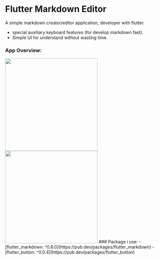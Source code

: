 # Flutter Markdown Editor 

A simple markdown creator/editor application, developer with flutter.
- special auxiliary keyboard features (for develop markdown fast).
- Simple UI for understand without wasting time.

### App Overview: 
<img src="https://github.com/theiskaa/markdown_editor/blob/main/overview/1.png" width="300">
<img src="https://github.com/theiskaa/markdown_editor/blob/main/overview/2.png" width="300">
### Package i use:
- [flutter_markdown: ^0.6.0](https://pub.dev/packages/flutter_markdown) 
- [flutter_button: ^0.0.4](https://pub.dev/packages/flutter_button) 